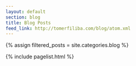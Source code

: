 ```yaml
---
layout: default
section: blog
title: Blog Posts
feed_link: http://tomerfiliba.com/blog/atom.xml
---
```


{% assign filtered_posts = site.categories.blog %}

{% include pagelist.html %}

